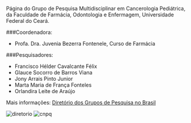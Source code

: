 Página do Grupo de Pesquisa Multidisciplinar em Cancerologia Pediátrica, da Faculdade de Farmácia, Odontologia e Enfermagem, Universidade Federal do Ceará.

###Coordenadora:

 - Profa. Dra. Juvenia Bezerra Fontenele, Curso de Farmácia

###Pesquisadores:

 - Francisco Hélder Cavalcante Félix
 - Glauce Socorro de Barros Viana
 - Jony Arrais Pinto Junior
 - Marta Maria de França Fonteles
 - Orlandira Leite de Araújo

Mais informações: [Diretório dos Grupos de Pesquisa no Brasil](http://dgp.cnpq.br/dgp/espelhogrupo/7725643449106172)

![diretorio](http://lattes.cnpq.br/image/layout_set_logo?img_id=14055&t=1472564423342)
![cnpq](http://lattes.cnpq.br/Portal-PlataformaLattes-theme/images/logo-cnpq.png)
